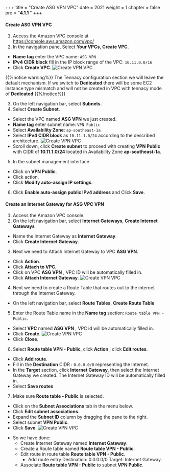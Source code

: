 +++
title = "Create ASG VPN VPC"
date = 2021
weight = 1
chapter = false
pre = "<b>4.1.1 </b>"
+++

 
#### Create ASG VPN VPC

1. Access the Amazon VPC console at https://console.aws.amazon.com/vpc/
2. In the navigation pane, Select **Your VPCs**, **Create VPC**.
  + **Name tag** enter the VPC name: `ASG VPN`
  + **IPv4 CIDR block** fill in the IP block range of the VPC: `10.11.0.0/16`
  + Click **Create VPC**.
![Create VPN VPC](/images/vpn/create-asgvpn.png?width=90pc)

{{%notice warning%}}
The Tennacy configuration section we will leave the default mechanism. If we switch to **Dedicated** there will be some EC2 Instance type mismatch and will not be created in VPC with tennacy mode of **Dedicated**
{{%/notice%}}

3. On the left navigation bar, select **Subnets**.
4. Select **Create Subnet**.
  + Select the VPC named **ASG VPN** we just created.
  + **Name tag** enter subnet name: `VPN Public`
  + Select **Availability Zone**: `ap-southeast-1a`
  + Select **IPv4 CIDR block** as `10.11.1.0/24` according to the described architecture.
![Create VPN VPC](/images/vpn/create-asgvpn2.png?width=90pc)
  + Scroll down, click **Create subnet** to proceed with creating **VPN Public** with CIDR of **10.11.1.0/24** located in Availability Zone **ap-southeast-1a**.

5. In the subnet management interface.
  + Click on **VPN Public**.
  + Click action.
  + Click **Modify auto-assign IP settings**.
6. Click **Enable auto-assign public IPv4 address** and Click **Save**.

#### Create an Internet Gateway for ASG VPC VPN

1. Access the Amazon VPC console.
2. On the left navigation bar, select **Internet Gateways**, **Create Internet Gateways**
  + Name the Internet Gateway as **Internet Gateway**.
  + Click **Create Internet Gateway**.
3. Next we need to Attach Internet Gateway to VPC **ASG VPN**.
  + Click **Action**.
  + Click **Attach to VPC**.
  + Click on VPC **ASG VPN** , VPC ID will be automatically filled in.
  + Click **Attach Internet Gateway**.
![Create VPN VPC](/images/vpn/create-asgvpn4.png?width=90pc)

4. Next we need to create a Route Table that routes out to the internet through the Internet Gateway.
  + On the left navigation bar, select **Route Tables**, **Create Route Table**

5. Enter the Route Table name in the **Name tag** section: `Route table VPN - Public`.
  + Select **VPC** named **ASG VPN** , VPC id will be automatically filled in.
  + Click **Create**.
![Create VPN VPC](/images/vpn/create-asgvpn5.png?width=90pc)
  + Click **Close**.

6. Select **Route table VPN - Public**, click **Action** , click **Edit routes**.

  + Click **Add route**.
  + Fill in the **Destination** CIDR : `0.0.0.0/0` representing the Internet.
  + In the **Target** section, click **Internet Gateway**, then select the Internet Gateway we created. The Internet Gateway ID will be automatically filled in.
  + Select **Save routes**

7. Make sure **Route table - Public** is selected.
  + Click on the **Subnet Associations** tab in the menu below.
  + Click **Edit subnet associations**.
  + Expand the **Subnet ID** column by dragging the pane to the right.
  + Select subnet **VPN Public**.
  + Click **Save**.
![Create VPN VPC](/images/vpn/create-asgvpn6.png?width=90pc)

* So we have done:
  + Create Internet Gateway named **Internet Gateway**.
  + Create a Route table named **Route table VPN - Public**.
  + Edit route in route table **Route table VPN - Public**.
    + Add route entry Destination: 0.0.0.0/0 Target: Internet Gateway.
  + Associate **Route table VPN - Public** to subnet **VPN Public**.